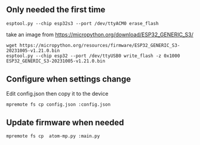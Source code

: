 ## Only needed the first time

```
esptool.py --chip esp32s3 --port /dev/ttyACM0 erase_flash
```

take an image from https://micropython.org/download/ESP32_GENERIC_S3/

```
wget https://micropython.org/resources/firmware/ESP32_GENERIC_S3-20231005-v1.21.0.bin 
esptool.py --chip esp32 --port /dev/ttyUSB0 write_flash -z 0x1000 ESP32_GENERIC_S3-20231005-v1.21.0.bin 
```



## Configure when settings change
Edit config.json then copy it to the device
```
mpremote fs cp config.json :config.json
```

## Update firmware when needed
```
mpremote fs cp  atom-mp.py :main.py
```

